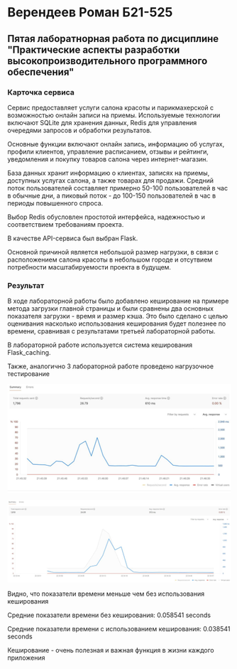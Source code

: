
# Верендеев Роман Б21-525
## Пятая лаборатнорная работа по дисциплине "Практические аспекты разработки высокопроизводительного программного обеспечения"



### Карточка сервиса

Сервис предоставляет услуги салона красоты и парикмахерской с возможностью онлайн записи на приемы.
Используемые технологии включают SQLite для хранения данных, Redis для управления очередями запросов и обработки результатов.

Основные функции включают онлайн запись, информацию об услугах, профили клиентов, управление расписанием, отзывы и рейтинги, уведомления и покупку товаров салона через интернет-магазин.

База данных хранит информацию о клиентах, записях на приемы, доступных услугах салона, а также товарах для продажи. Средний поток пользователей составляет примерно 50-100 пользователей в час в обычные дни, а пиковый поток - до 100-150 пользователей в час в периоды повышенного спроса.

Выбор Redis обусловлен простотой интерфейса, надежностью и соответствием требованиям проекта.

В качестве API-сервиса был выбран Flask.

Основной причиной является небольшой размер нагрузки, в связи с расположением салона красоты в небольшом городе и отсутвием потребности масштабируемости проекта в будущем.

### Результат

В ходе лабораторной работы было добавлено кеширование на примере метода загрузки главной страницы и были сравнены два основных показателя загрузки - время и размер кэша.
Это было сделано с целью оценивания насколько использования кеширования будет полезнее по времени, сравнивая с результатами третьей лабораторной работы.

В лабораторной работе используется система кеширования Flask_caching.

Также, аналогично 3 лабораторной работе проведено нагрузочное тестирование 

![img_4.png](img_4.png)

![img_5.png](img_5.png)

Видно, что показатели времени меньше чем без использования кеширования

Средние показатели времени без кеширования: 0.058541 seconds

Средние показатели времени с использованием кеширования: 0.038541 seconds

Кеширование - очень полезная и важная функция в жизни каждого приложения